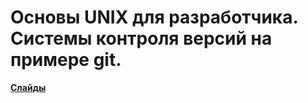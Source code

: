 # Основы UNIX для разработчика. Системы контроля версий на примере git.

**[Слайды](http://google.com)**
